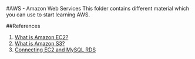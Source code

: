 #AWS - Amazon Web Services
This folder contains different material which you can use to start learning AWS.

##References
1. [ What is Amazon EC2? ](https://www.youtube.com/watch?v=Px7ZPLq4AOU)
2. [ What is Amazon S3? ](https://www.youtube.com/watch?v=VRUzevLibzQ)
3. [ Connecting EC2 and MySQL RDS ](https://www.youtube.com/watch?v=Bz-4wTGD2_Q)

